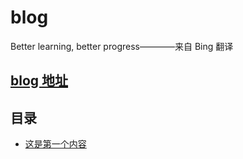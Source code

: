 # blog
Better learning, better progress————来自 Bing 翻译

## [blog 地址](http://blog.doublefire.org/dist/)
## 目录
- [这是第一个内容](https://github.com/QiudiLin/blog/issues/1)
